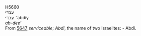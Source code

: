 <body>
  <p>H5660<br>  עבדּי  <br> עַבדִּי  ‎  ‛abdı̂y  <br><i>ab-dee‘ </i><br>From <a href="h5647.htm">5647</a>  <i>serviceable</i>; <i>Abdi</i>, the name of two Israelites: - Abdi.<br></p>
 </body>